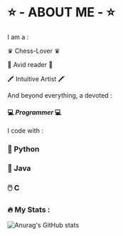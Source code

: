 # ⭐ - ABOUT ME - ⭐

I am a : 

♛ Chess-Lover ♛  

📰 Avid reader 📰  

🖍️ Intuitive Artist 🖍️  



And beyond everything, a devoted :  
  
#### 💻 *Programmer* 💻 

I code with : 

 ### 🐍 Python

 ### 🧩 Java

 ### 🖱️ C



### :fire: My Stats :
![Anurag's GitHub stats](https://github-readme-stats.vercel.app/api?username=HayetFer&show_icons=true&theme=radical)
